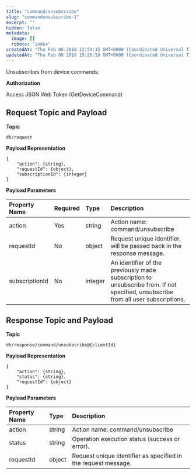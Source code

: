 ```yaml
---
title: "command/unsubscribe"
slug: "commandunsubscribe-1"
excerpt: ""
hidden: false
metadata: 
  image: []
  robots: "index"
createdAt: "Thu Feb 08 2018 12:54:15 GMT+0000 (Coordinated Universal Time)"
updatedAt: "Thu Feb 08 2018 15:26:19 GMT+0000 (Coordinated Universal Time)"
---
```

Unsubscribes from device commands.

**Authorization**

Access JSON Web Token (GetDeviceCommand)

## Request Topic and Payload

**Topic**

```text
dh/request
```

**Payload Representation**

```text
{
    "action": {string},
    "requestId": {object},
    "subscriptionId": {integer}
}
```

**Payload Parameters**

| Property Name  | Required | Type    | Description                                                                                                                       |
| :------------- | :------- | :------ | :-------------------------------------------------------------------------------------------------------------------------------- |
| action         | Yes      | string  | Action name: command/unsubscribe                                                                                                  |
| requestId      | No       | object  | Request unique identifier, will be passed back in the response message.                                                           |
| subscriptionId | No       | integer | An identifier of the previously made subscription to unsubscribe from. If not specified, unsubscribe from all user subscriptions. |

## Response Topic and Payload

**Topic**

```text
dh/response/command/unsubscribe@{clientId}
```

**Payload Representation**

```text
{
    "action": {string},
    "status": {string},
    "requestId": {object}
}
```

**Payload Parameters**

| Property Name | Type   | Description                                                    |
| :------------ | :----- | :------------------------------------------------------------- |
| action        | string | Action name: command/unsubscribe                               |
| status        | string | Operation execution status (success or error).                 |
| requestId     | object | Request unique identifier as specified in the request message. |
